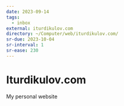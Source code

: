 ```yaml
---
date: 2023-09-14
tags:
  - inbox
external: iturdikulov.com
directory: ~/Computer/web/iturdikulov.com/
sr-due: 2023-10-04
sr-interval: 1
sr-ease: 230
---
```


# Iturdikulov.com

My personal website


